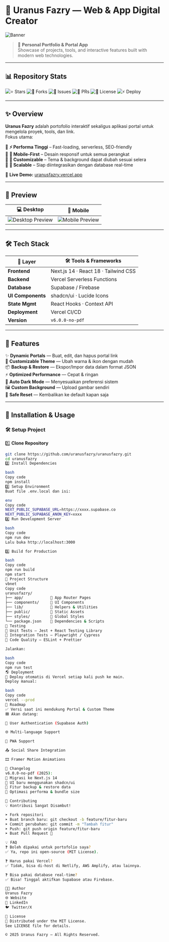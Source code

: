 # 🌌 Uranus Fazry — Web & App Digital Creator

![Banner](https://i.imghippo.com/files/hkw7793vi.jpg)

> 🚀 **Personal Portfolio & Portal App**  
> Showcase of projects, tools, and interactive features built with modern web technologies.

---

## 📊 Repository Stats

![⭐ Stars](https://img.shields.io/github/stars/uranusfazry/uranusfazry?style=for-the-badge)
![🍴 Forks](https://img.shields.io/github/forks/uranusfazry/uranusfazry?style=for-the-badge)
![🐛 Issues](https://img.shields.io/github/issues/uranusfazry/uranusfazry?style=for-the-badge)
![🔧 PRs](https://img.shields.io/github/issues-pr/uranusfazry/uranusfazry?style=for-the-badge)
![📜 License](https://img.shields.io/github/license/uranusfazry/uranusfazry?style=for-the-badge)
![⚡ Deploy](https://therealsujitk-vercel-badge.vercel.app/?app=uranusfazry)

---

## ✨ Overview

**Uranus Fazry** adalah portofolio interaktif sekaligus aplikasi portal untuk mengelola proyek, tools, dan link.  
Fokus utama:

🔹 **⚡ Performa Tinggi** – Fast-loading, serverless, SEO-friendly  
🔹 **📱 Mobile-First** – Desain responsif untuk semua perangkat  
🔹 **🎨 Customizable** – Tema & background dapat diubah sesuai selera  
🔹 **🔧 Scalable** – Siap diintegrasikan dengan database real-time

🔗 **Live Demo:** [uranusfazry.vercel.app](https://uranusfazry.vercel.app)

---

## 🎥 Preview

| 💻 Desktop | 📱 Mobile |
|-----------|-----------|
| ![Desktop Preview](https://uranusfazry.vercel.app/banner.png) | ![Mobile Preview](https://uranusfazry.vercel.app/banner.png) |

---

## 🛠️ Tech Stack

| 🧩 Layer            | 🛠️ Tools & Frameworks |
|--------------------|---------------------|
| **Frontend**       | Next.js 14 · React 18 · Tailwind CSS |
| **Backend**        | Vercel Serverless Functions |
| **Database**       | Supabase / Firebase |
| **UI Components**  | shadcn/ui · Lucide Icons |
| **State Mgmt**     | React Hooks · Context API |
| **Deployment**     | Vercel CI/CD |
| **Version**        | `v6.0.0-no-pdf` |

---

## 📸 Features

✨ **Dynamic Portals** — Buat, edit, dan hapus portal link  
🎨 **Customizable Theme** — Ubah warna & ikon dengan mudah  
📦 **Backup & Restore** — Ekspor/Impor data dalam format JSON  
⚡ **Optimized Performance** — Cepat & ringan  
🌙 **Auto Dark Mode** — Menyesuaikan preferensi sistem  
🖼️ **Custom Background** — Upload gambar sendiri  
🔄 **Safe Reset** — Kembalikan ke default kapan saja  

---

## 🚀 Installation & Usage

### 🛠️ Setup Project
1️⃣ **Clone Repository**
```bash
git clone https://github.com/uranusfazry/uranusfazry.git
cd uranusfazry
2️⃣ Install Dependencies

bash
Copy code
npm install
3️⃣ Setup Environment
Buat file .env.local dan isi:

env
Copy code
NEXT_PUBLIC_SUPABASE_URL=https://xxxx.supabase.co
NEXT_PUBLIC_SUPABASE_ANON_KEY=xxxx
4️⃣ Run Development Server

bash
Copy code
npm run dev
Lalu buka http://localhost:3000

5️⃣ Build for Production

bash
Copy code
npm run build
npm start
📂 Project Structure
vbnet
Copy code
uranusfazry/
├── app/            📂 App Router Pages
├── components/     📂 UI Components
├── lib/            📂 Helpers & Utilities
├── public/         📂 Static Assets
├── styles/         📂 Global Styles
└── package.json    📄 Dependencies & Scripts
🧪 Testing
🔧 Unit Tests – Jest + React Testing Library
🔧 Integration Tests – Playwright / Cypress
🔧 Code Quality – ESLint + Prettier

Jalankan:

bash
Copy code
npm run test
🌎 Deployment
🚀 Deploy otomatis di Vercel setiap kali push ke main.
Deploy manual:

bash
Copy code
vercel --prod
🧭 Roadmap
✅ Versi saat ini mendukung Portal & Custom Theme
🟦 Akan datang:

🔑 User Authentication (Supabase Auth)

🌐 Multi-language Support

📱 PWA Support

📤 Social Share Integration

🎞️ Framer Motion Animations

📝 Changelog
v6.0.0-no-pdf (2025):
🔹 Migrasi ke Next.js 14
🔹 UI baru menggunakan shadcn/ui
🔹 Fitur backup & restore data
🔹 Optimasi performa & bundle size

🤝 Contributing
💡 Kontribusi Sangat Disambut!

➤ Fork repositori
➤ Buat branch baru: git checkout -b feature/fitur-baru
➤ Commit perubahan: git commit -m "Tambah fitur"
➤ Push: git push origin feature/fitur-baru
➤ Buat Pull Request 🚀

💡 FAQ
❓ Boleh dipakai untuk portofolio saya?
✅ Ya, repo ini open-source (MIT License).

❓ Harus pakai Vercel?
✅ Tidak, bisa di-host di Netlify, AWS Amplify, atau lainnya.

❓ Bisa pakai database real-time?
✅ Bisa! Tinggal aktifkan Supabase atau Firebase.

👨‍💻 Author
Uranus Fazry
🌐 Website
💼 LinkedIn
🐦 Twitter/X

📜 License
📄 Distributed under the MIT License.
See LICENSE file for details.

© 2025 Uranus Fazry — All Rights Reserved.
